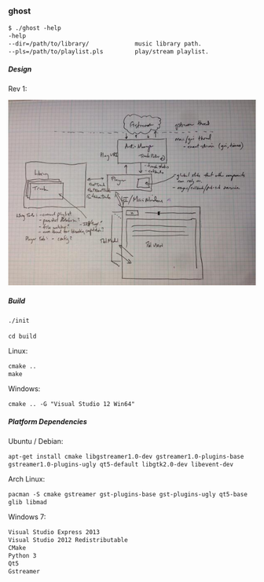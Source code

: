 ### ghost

    $ ./ghost -help
    -help
    --dir=/path/to/library/             music library path.
    --pls=/path/to/playlist.pls         play/stream playlist.

##### Design

Rev 1:

![design rev 1](doc/design1.jpg)

##### Build

    ./init
    
    cd build

Linux:

    cmake ..
    make

Windows:

    cmake .. -G "Visual Studio 12 Win64"

##### Platform Dependencies

Ubuntu / Debian:

    apt-get install cmake libgstreamer1.0-dev gstreamer1.0-plugins-base gstreamer1.0-plugins-ugly qt5-default libgtk2.0-dev libevent-dev

Arch Linux:

    pacman -S cmake gstreamer gst-plugins-base gst-plugins-ugly qt5-base glib libmad

Windows 7:

    Visual Studio Express 2013
    Visual Studio 2012 Redistributable
    CMake
    Python 3
    Qt5
    Gstreamer
